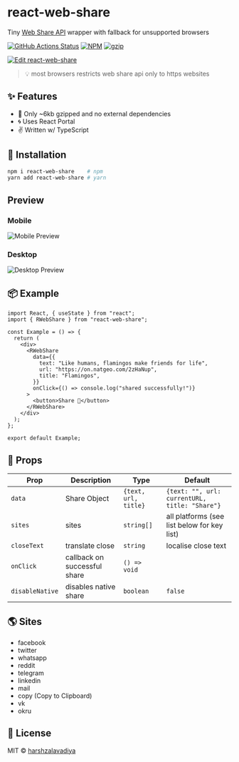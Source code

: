 # react-web-share

Tiny [Web Share API](https://developer.mozilla.org/en-US/docs/Web/API/Navigator/share) wrapper with fallback for unsupported browsers

[![GitHub Actions Status](https://github.com/hc-oss/react-web-share/workflows/NodeJS/badge.svg)](https://github.com/hc-oss/react-web-share/actions)
[![NPM](https://img.shields.io/npm/v/react-web-share.svg)](https://npm.im/react-web-share)
[![gzip](https://badgen.net/bundlephobia/minzip/react-web-share@latest)](https://bundlephobia.com/result?p=react-web-share@latest)

[![Edit react-web-share](https://codesandbox.io/static/img/play-codesandbox.svg)](https://codesandbox.io/s/react-web-share-46skt)

> 💡 most browsers restricts web share api only to https websites

## ✨ Features

- 🍃 Only ~6kb gzipped and no external dependencies
- 🌀 Uses React Portal
- ✌ Written w/ TypeScript

## 🔧 Installation

```bash
npm i react-web-share    # npm
yarn add react-web-share # yarn
```

## Preview

### Mobile

![Mobile Preview](https://user-images.githubusercontent.com/5774849/188565874-177a6cc4-0521-4f14-8339-4c31f1476a5d.jpg)

### Desktop

![Desktop Preview](https://user-images.githubusercontent.com/5774849/188565984-5782d979-b57b-4b6d-9135-591f77ea8ee7.jpg)

## 📦 Example

```tsx
import React, { useState } from "react";
import { RWebShare } from "react-web-share";

const Example = () => {
  return (
    <div>
      <RWebShare
        data={{
          text: "Like humans, flamingos make friends for life",
          url: "https://on.natgeo.com/2zHaNup",
          title: "Flamingos",
        }}
        onClick={() => console.log("shared successfully!")}
      >
        <button>Share 🔗</button>
      </RWebShare>
    </div>
  );
};

export default Example;
```

## 👀 Props

| Prop            | Description                  | Type                 | Default                                       |
| --------------- | ---------------------------- | -------------------- | --------------------------------------------- |
| `data`          | Share Object                 | `{text, url, title}` | `{text: "", url: currentURL, title: "Share"}` |
| `sites`         | sites                        | `string[]`           | all platforms (see list below for key list)   |
| `closeText`     | translate close              | `string`             | localise close text                           |
| `onClick`       | callback on successful share | `() => void`         |                                               |
| `disableNative` | disables native share        | `boolean`            | `false`                                       |

## 🌎 Sites

- facebook
- twitter
- whatsapp
- reddit
- telegram
- linkedin
- mail
- copy (Copy to Clipboard)
- vk
- okru

## 📜 License

MIT &copy; [harshzalavadiya](https://github.com/harshzalavadiya)
